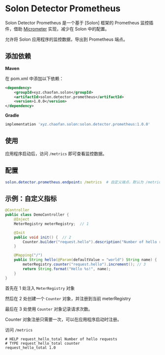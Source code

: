 # Solon Detector Prometheus

Solon Detector Prometheus 是一个基于 [Solon] 框架的 Prometheus 监控插件，借助 [Micrometer](https://micrometer.io/) 实现，减少在 Solon 中的配置。

允许将 Solon 应用程序的监控数据，导出到 Prometheus 端点。

## 添加依赖

**Maven**

在 pom.xml 中添加以下依赖：

```xml
<dependency>
    <groupId>xyz.chaofan.solon</groupId>
    <artifactId>solon.detector.prometheus</artifactId>
    <version>1.0.0</version>
</dependency>
```

**Gradle**

```groovy
implementation 'xyz.chaofan.solon:solon.detector.prometheus:1.0.0'
```
## 使用

应用程序启动后，访问 `/metrics` 即可查看监控数据。

## 配置

```yaml
solon.detector.prometheus.endpoint: /metrics  # 自定义端点，默认为 /metrics
```

## 示例：自定义指标

```java
@Controller
public class DemoController {
    @Inject
    MeterRegistry meterRegistry;  // 1

    @Init
    public void init() {  // 2
        Counter.builder("request.hello").description("Number of hello requests").register(meterRegistry); 
    }

    @Mapping("/")
    public String hello(@Param(defaultValue = "world") String name) {
        meterRegistry.counter("request.hello").increment(); // 3
        return String.format("Hello %s!", name);
    }
}
```
首先在 1 处注入 `MeterRegistry` 对象

然后在 2 处创建一个 `Counter` 对象，并注册到当前 meterRegistry

最后在 3 处使用 `Counter` 对象记录请求次数。

Counter 对象注册只需要一次，可以在应用程序启动时注册。

访问 `/metrics`

```
# HELP request_hello_total Number of hello requests
# TYPE request_hello_total counter
request_hello_total 1.0
```
